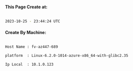 
   
#### This Page Create at:

```bash

2023-10-25 - 23:44:24 UTC

```

#### Create By Machine:

```bash

Host Name : fv-az447-689

platform  : Linux-6.2.0-1014-azure-x86_64-with-glibc2.35

Ip Local  : 10.1.0.123

```

